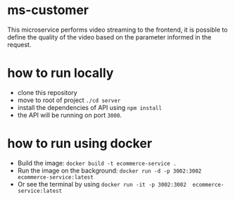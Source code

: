 # ms-customer

This microservice performs video streaming to the frontend, it is possible to define the quality of the video based on the parameter informed in the request.

# how to run locally

- clone this repository
- move to root of project `./cd server`
- install the dependencies of API using `npm install`
- the API will be running on port `3000`.

# how to run using docker

- Build the image: `docker build -t ecommerce-service .`
- Run the image on the background: `docker run -d -p 3002:3002  ecommerce-service:latest`
- Or see the terminal by using `docker run -it -p 3002:3002  ecommerce-service:latest`
